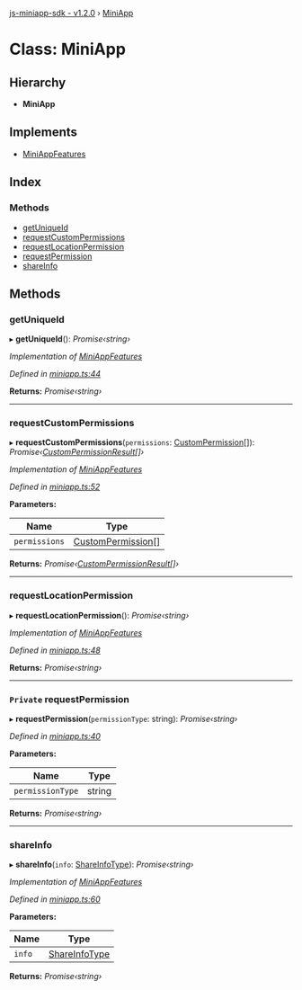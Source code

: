 [js-miniapp-sdk - v1.2.0](../README.md) › [MiniApp](miniapp.md)

# Class: MiniApp

## Hierarchy

* **MiniApp**

## Implements

* [MiniAppFeatures](../interfaces/miniappfeatures.md)

## Index

### Methods

* [getUniqueId](miniapp.md#getuniqueid)
* [requestCustomPermissions](miniapp.md#requestcustompermissions)
* [requestLocationPermission](miniapp.md#requestlocationpermission)
* [requestPermission](miniapp.md#private-requestpermission)
* [shareInfo](miniapp.md#shareinfo)

## Methods

###  getUniqueId

▸ **getUniqueId**(): *Promise‹string›*

*Implementation of [MiniAppFeatures](../interfaces/miniappfeatures.md)*

*Defined in [miniapp.ts:44](https://github.com/rakutentech/js-miniapp/blob/2466e71/js-miniapp-sdk/src/miniapp.ts#L44)*

**Returns:** *Promise‹string›*

___

###  requestCustomPermissions

▸ **requestCustomPermissions**(`permissions`: [CustomPermission](../interfaces/custompermission.md)[]): *Promise‹[CustomPermissionResult](../interfaces/custompermissionresult.md)[]›*

*Implementation of [MiniAppFeatures](../interfaces/miniappfeatures.md)*

*Defined in [miniapp.ts:52](https://github.com/rakutentech/js-miniapp/blob/2466e71/js-miniapp-sdk/src/miniapp.ts#L52)*

**Parameters:**

Name | Type |
------ | ------ |
`permissions` | [CustomPermission](../interfaces/custompermission.md)[] |

**Returns:** *Promise‹[CustomPermissionResult](../interfaces/custompermissionresult.md)[]›*

___

###  requestLocationPermission

▸ **requestLocationPermission**(): *Promise‹string›*

*Implementation of [MiniAppFeatures](../interfaces/miniappfeatures.md)*

*Defined in [miniapp.ts:48](https://github.com/rakutentech/js-miniapp/blob/2466e71/js-miniapp-sdk/src/miniapp.ts#L48)*

**Returns:** *Promise‹string›*

___

### `Private` requestPermission

▸ **requestPermission**(`permissionType`: string): *Promise‹string›*

*Defined in [miniapp.ts:40](https://github.com/rakutentech/js-miniapp/blob/2466e71/js-miniapp-sdk/src/miniapp.ts#L40)*

**Parameters:**

Name | Type |
------ | ------ |
`permissionType` | string |

**Returns:** *Promise‹string›*

___

###  shareInfo

▸ **shareInfo**(`info`: [ShareInfoType](../interfaces/shareinfotype.md)): *Promise‹string›*

*Implementation of [MiniAppFeatures](../interfaces/miniappfeatures.md)*

*Defined in [miniapp.ts:60](https://github.com/rakutentech/js-miniapp/blob/2466e71/js-miniapp-sdk/src/miniapp.ts#L60)*

**Parameters:**

Name | Type |
------ | ------ |
`info` | [ShareInfoType](../interfaces/shareinfotype.md) |

**Returns:** *Promise‹string›*
